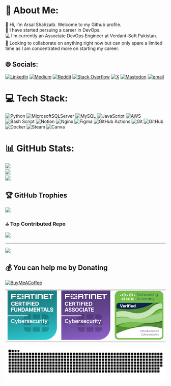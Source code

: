 # 💫 About Me:
👋 Hi, I’m Arsal Shahzaib. Welcome to my Github profile.<br>🌱 I have started persuing a career in DevOps.<br>💻 I’m currently an Associate DevOps Engineer at Verdant-Soft Pakistan.<br>👀 Looking to collaborate on anything right now but can only spare a limited time as I am concentrated more on starting my career.


## 🌐 Socials:
[![LinkedIn](https://img.shields.io/badge/LinkedIn-%230077B5.svg?logo=linkedin&logoColor=white)](https://linkedin.com/in/arsalshahzaib) [![Medium](https://img.shields.io/badge/Medium-12100E?logo=medium&logoColor=white)](https://medium.com/@arsalshahzaib) [![Reddit](https://img.shields.io/badge/Reddit-%23FF4500.svg?logo=Reddit&logoColor=white)](https://reddit.com/user/cubazoid) [![Stack Overflow](https://img.shields.io/badge/-Stackoverflow-FE7A16?logo=stack-overflow&logoColor=white)](https://stackoverflow.com/users/17299580) [![X](https://img.shields.io/badge/X-black.svg?logo=X&logoColor=white)](https://x.com/arsalshahza1b) [![Mastodon](https://img.shields.io/badge/-MASTODON-%232B90D9?logo=mastodon&logoColor=white)](https://mastodon.social/@arsalshahzaib) [![email](https://img.shields.io/badge/Email-D14836?logo=gmail&logoColor=white)](mailto:arsalshahzaib5@gmail.com) 

# 💻 Tech Stack:
![Python](https://img.shields.io/badge/python-3670A0?style=for-the-badge&logo=python&logoColor=ffdd54) ![MicrosoftSQLServer](https://img.shields.io/badge/Microsoft%20SQL%20Server-CC2927?style=for-the-badge&logo=microsoft%20sql%20server&logoColor=white) ![MySQL](https://img.shields.io/badge/mysql-4479A1.svg?style=for-the-badge&logo=mysql&logoColor=white) ![JavaScript](https://img.shields.io/badge/javascript-%23323330.svg?style=for-the-badge&logo=javascript&logoColor=%23F7DF1E) ![AWS](https://img.shields.io/badge/AWS-%23FF9900.svg?style=for-the-badge&logo=amazon-aws&logoColor=white) ![Bash Script](https://img.shields.io/badge/bash_script-%23121011.svg?style=for-the-badge&logo=gnu-bash&logoColor=white) ![Notion](https://img.shields.io/badge/Notion-%23000000.svg?style=for-the-badge&logo=notion&logoColor=white) ![Nginx](https://img.shields.io/badge/nginx-%23009639.svg?style=for-the-badge&logo=nginx&logoColor=white) ![Figma](https://img.shields.io/badge/figma-%23F24E1E.svg?style=for-the-badge&logo=figma&logoColor=white) ![GitHub Actions](https://img.shields.io/badge/github%20actions-%232671E5.svg?style=for-the-badge&logo=githubactions&logoColor=white) ![Git](https://img.shields.io/badge/git-%23F05033.svg?style=for-the-badge&logo=git&logoColor=white) ![GitHub](https://img.shields.io/badge/github-%23121011.svg?style=for-the-badge&logo=github&logoColor=white) ![Docker](https://img.shields.io/badge/docker-%230db7ed.svg?style=for-the-badge&logo=docker&logoColor=white) ![Steam](https://img.shields.io/badge/steam-%23000000.svg?style=for-the-badge&logo=steam&logoColor=white) ![Canva](https://img.shields.io/badge/Canva-%2300C4CC.svg?style=for-the-badge&logo=Canva&logoColor=white)
# 📊 GitHub Stats:
![](https://github-readme-stats.vercel.app/api?username=arsalshahzaib&theme=radical&hide_border=false&include_all_commits=true&count_private=true)<br/>
![](https://nirzak-streak-stats.vercel.app/?user=arsalshahzaib&theme=radical&hide_border=false)<br/>
![](https://github-readme-stats.vercel.app/api/top-langs/?username=arsalshahzaib&theme=radical&hide_border=false&include_all_commits=true&count_private=true&layout=compact)

## 🏆 GitHub Trophies
![](https://github-profile-trophy.vercel.app/?username=arsalshahzaib&theme=radical&no-frame=false&no-bg=true&margin-w=4)

### 🔝 Top Contributed Repo
![](https://github-contributor-stats.vercel.app/api?username=arsalshahzaib&limit=5&theme=dark&combine_all_yearly_contributions=true)

---
[![](https://visitcount.itsvg.in/api?id=arsalshahzaib&icon=0&color=0)](https://visitcount.itsvg.in)

  ## 💰 You can help me by Donating
  [![BuyMeACoffee](https://img.shields.io/badge/Buy%20Me%20a%20Coffee-ffdd00?style=for-the-badge&logo=buy-me-a-coffee&logoColor=black)](https://buymeacoffee.com/arsalshahzaib) 

  
<!-- Proudly created with GPRM ( https://gprm.itsvg.in ) -->
<table>
    <tr>
        <td><img src="/imgs/fortinet-certified-fundamentals-cybersecurity.png" alt="Fortinet Certified Fundamentals Cybersecurity"></td>
        <td><img src="/imgs/fortinet-certified-associate-cybersecurity.1.png" alt="Fortinet Certified Associate Cybersecurity"></td>
        <td><img src="/imgs/introduction-to-cybersecurity.png" alt="Introduction to Cybersecurity"></td>
    </tr>
</table>

<picture>
  <source media="(prefers-color-scheme: dark)" srcset="https://raw.githubusercontent.com/arsalshahzaib/arsalshahzaib/output/github-snake-dark.svg" />
  <source media="(prefers-color-scheme: light)" srcset="https://raw.githubusercontent.com/arsalshahzaib/arsalshahzaib/output/github-snake.svg" />
  <img alt="github-snake" src="https://raw.githubusercontent.com/arsalshahzaib/arsalshahzaib/output/github-snake.svg" />
</picture>